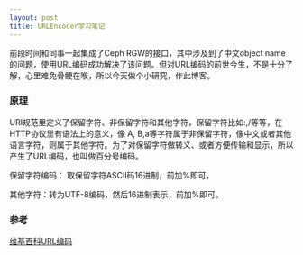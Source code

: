 ```yaml
---
layout: post
title: URLEncoder学习笔记
---
```

前段时间和同事一起集成了Ceph RGW的接口，其中涉及到了中文object name的问题，使用URL编码成功解决了该问题。但对URL编码的前世今生，不是十分了解，心里难免骨鲠在喉，所以今天做个小研究，作此博客。

### 原理
URI规范里定义了保留字符、非保留字符和其他字符，保留字符比如:,/等等，在HTTP协议里有语法上的意义，像 A, B,a等字符属于非保留字符，像中文或者其他语言字符，则属于其他字符。为了对保留字符做转义、或者方便传输和显示，所以产生了URL编码，也叫做百分号编码。

保留字符编码： 取保留字符ASCII码16进制，前加%即可，

其他字符：转为UTF-8编码，然后16进制表示，前加%即可。

### 参考
[维基百科URL编码](https://zh.wikipedia.org/wiki/%E7%99%BE%E5%88%86%E5%8F%B7%E7%BC%96%E7%A0%81)
